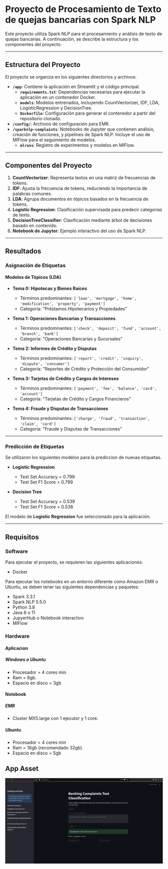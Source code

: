 # Proyecto de Procesamiento de Texto de quejas bancarias con Spark NLP

Este proyecto utiliza Spark NLP para el procesamiento y análisis de texto de quejas bancarias. A continuación, se describe la estructura y los componentes del proyecto.

---

## Estructura del Proyecto

El proyecto se organiza en los siguientes directorios y archivos:

- **`/app`**: Contiene la aplicación en Streamlit y el código principal.
  - **`requirements.txt`**: Dependencias necesarias para ejecutar la aplicación en un contenedor Docker.
  - **`models`**: Modelos entrenados, incluyendo CountVectorizer, IDF, LDA, LogisticRegression y DecisionTree.
  - **`Dockerfile`**: Configuración para generar el contenedor a partir del repositorio clonado.
- **`/config/`**: Archivos de configuración para EMR.
- **`/sparknlp-complaints`**: Notebooks de Jupyter que contienen análisis, creación de funciones, y pipelines de Spark NLP. Incluye el uso de MlFlow para el seguimiento de modelos.
  - **`mlruns`**: Registro de experimentos y modelos en MlFlow.

---

## Componentes del Proyecto

1. **CountVectorizer**: Representa textos en una matriz de frecuencias de tokens.
2. **IDF**: Ajusta la frecuencia de tokens, reduciendo la importancia de palabras comunes.
3. **LDA**: Agrupa documentos en tópicos basados en la frecuencia de tokens.
4. **Logistic Regression**: Clasificación supervisada para predecir categorías de texto.
5. **DecisionTreeClassifier**: Clasificación mediante árbol de decisiones basado en contenido.
6. **Notebook de Jupyter**: Ejemplo interactivo del uso de Spark NLP.

---

## Resultados

### Asignación de Etiquetas

#### Modelos de Tópicos (LDA)

- **Tema 0: Hipotecas y Bienes Raíces**  
  - Términos predominantes: `['loan', 'mortgage', 'home', 'modification', 'property', 'payment']`
  - Categoría: "Préstamos Hipotecarios y Propiedades"

- **Tema 1: Operaciones Bancarias y Transacciones**  
  - Términos predominantes: `['check', 'deposit', 'fund', 'account', 'branch', 'bank']`
  - Categoría: "Operaciones Bancarias y Sucursales"

- **Tema 2: Informes de Crédito y Disputas**  
  - Términos predominantes: `['report', 'credit', 'inquiry', 'dispute', 'consumer']`
  - Categoría: "Reportes de Crédito y Protección del Consumidor"

- **Tema 3: Tarjetas de Crédito y Cargos de Intereses**  
  - Términos predominantes: `['payment', 'fee', 'balance', 'card', 'account']`
  - Categoría: "Tarjetas de Crédito y Cargos Financieros"

- **Tema 4: Fraude y Disputas de Transacciones**  
  - Términos predominantes: `['charge', 'fraud', 'transaction', 'claim', 'card']`
  - Categoría: "Fraude y Disputas de Transacciones"

---

### Predicción de Etiquetas

Se utilizaron los siguientes modelos para la prediccion de nuevas etiquetas.

- **Logistic Regression**
  - Test Set Accuracy = 0.799
  - Test Set F1 Score = 0.799

- **Decision Tree**
  - Test Set Accuracy = 0.539
  - Test Set F1 Score = 0.538

El modelo de **Logistic Regression** fue seleccionado para la aplicación.

---

## Requisitos

### Software

Para ejecutar el proyecto, se requieren las siguientes aplicaciones:

* Docker

Para ejecutar los notebooks en un entorno diferente como Amazon EMR o Ubuntu, se deben tener las siguientes dependencias y paquetes:

* Spark 3.3.1
* Spark NLP 5.5.0
* Python 3.8
* Java 8 o 11
* JupyerHub o Notebook interactivo
* MlFlow


### Hardware

#### Aplicacion
##### Windows o Ubuntu
* Procesador = 4 cores min
* Ram = 8gb.
* Espacio en disco = 3gb

#### Notebook

##### EMR
* Cluster MX5.large con 1 ejecutor y 1 core.
##### Ubuntu
* Procesador = 4 cores min
* Ram = 16gb (recomendado 32gb).
* Espacio en disco = 5gb

## App Asset

![Vista de la aplicación](img/app.png)
